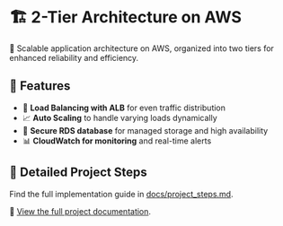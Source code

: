 # 🏗 2-Tier Architecture on AWS

🚀 Scalable application architecture on AWS, organized into two tiers for enhanced reliability and efficiency.

## 🌟 Features
- 🔄 **Load Balancing with ALB** for even traffic distribution
- 📈 **Auto Scaling** to handle varying loads dynamically
- 💾 **Secure RDS database** for managed storage and high availability
- 📊 **CloudWatch for monitoring** and real-time alerts

## 📖 Detailed Project Steps
Find the full implementation guide in [docs/project_steps.md](docs/project_steps.md).

🔗 [View the full project documentation](docs/project_steps.md).
